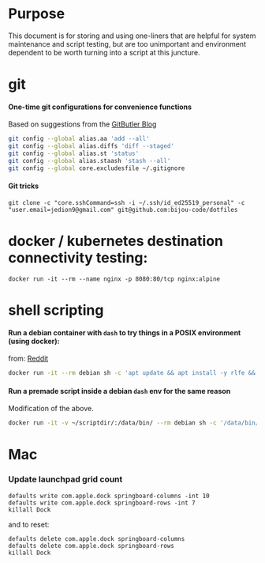 # Purpose
This document is for storing and using one-liners that are helpful for system maintenance and script testing, but are too unimportant and environment dependent to be worth turning into a script at this juncture.

# git

#### One-time git configurations for convenience functions
Based on suggestions from the [GitButler Blog](https://blog.gitbutler.com/git-tips-and-tricks/)
``` sh
git config --global alias.aa 'add --all'
git config --global alias.diffs 'diff --staged'
git config --global alias.st 'status'
git config --global alias.staash 'stash --all'
git config --global core.excludesfile ~/.gitignore
```
#### Git tricks
```
git clone -c "core.sshCommand=ssh -i ~/.ssh/id_ed25519_personal" -c "user.email=jedion9@gmail.com" git@github.com:bijou-code/dotfiles 
```

# docker / kubernetes destination connectivity testing:
```
docker run -it --rm --name nginx -p 8080:80/tcp nginx:alpine
```

# shell scripting

#### Run a debian container with `dash` to try things in a POSIX environment (using docker):
from: [Reddit](https://www.reddit.com/r/linux/comments/lp95w3/writing_bash_scripts_that_are_not_only_bash/)
``` sh
docker run -it --rm debian sh -c 'apt update && apt install -y rlfe && rlfe dash'
```

#### Run a premade script inside a debian `dash` env for the same reason
Modification of the above.
``` sh
docker run -it -v ~/scriptdir/:/data/bin/ --rm debian sh -c '/data/bin/script.sh arg1 arg2'
```

# Mac
### Update launchpad grid count
```
defaults write com.apple.dock springboard-columns -int 10
defaults write com.apple.dock springboard-rows -int 7
killall Dock
```
and to reset:
```
defaults delete com.apple.dock springboard-columns
defaults delete com.apple.dock springboard-rows
killall Dock
```
